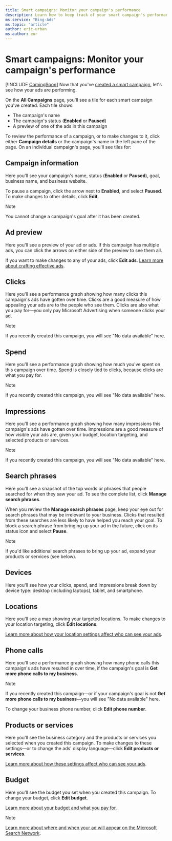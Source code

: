 ```yaml
---
title: Smart campaigns: Monitor your campaign's performance
description: Learn how to keep track of your smart campaign's performance on the **Campaign details** page.
ms.service: "Bing-Ads"
ms.topic: "article"
author: eric-urban
ms.author: eur
---
```


# Smart campaigns: Monitor your campaign's performance

[!INCLUDE [ComingSoon](./includes/ComingSoon.md)]
Now that you've [created a smart campaign](./hlp_BA_CONC_SmartCamps_Intro.md), let's see how your ads are performing.

On the **All Campaigns** page, you'll see a tile for each smart campaign you've created. Each tile shows:
- The campaign's name
- The campaign's status (**Enabled** or **Paused**)
- A preview of one of the ads in this campaign

To review the performance of a campaign, or to make changes to it, click either **Campaign details** or the campaign's name in the left pane of the page. On an individual campaign's page, you'll see tiles for:

## Campaign information
Here you'll see your campaign's name, status (**Enabled** or **Paused**), goal, business name, and business website.

To pause a campaign, click the arrow next to **Enabled**, and select **Paused**. To make changes to other details, click **Edit**.
> [!NOTE]
> You cannot change a campaign's goal after it has been created.

## Ad preview
Here you'll see a preview of your ad or ads. If this campaign has multiple ads, you can click the arrows on either side of the preview to see them all.

If you want to make changes to any of your ads, click **Edit ads**. [Learn more about crafting effective ads](./hlp_BA_CONC_SmartCamps_EffectiveAds.md).

## Clicks
Here you'll see a performance graph showing how many clicks this campaign's ads have gotten over time. Clicks are a good measure of how appealing your ads are to the people who see them. Clicks are also what you pay for—you only pay Microsoft Advertising when someone clicks your ad.
> [!NOTE]
> If you recently created this campaign, you will see "No data available" here.

## Spend
Here you'll see a performance graph showing how much you've spent on this campaign over time. Spend is closely tied to clicks, because clicks are what you pay for.
> [!NOTE]
> If you recently created this campaign, you will see "No data available" here.

## Impressions
Here you'll see a performance graph showing how many impressions this campaign's ads have gotten over time. Impressions are a good measure of how visible your ads are, given your budget, location targeting, and selected products or services.
> [!NOTE]
> If you recently created this campaign, you will see "No data available" here.

## Search phrases
Here you'll see a snapshot of the top words or phrases that people searched for when they saw your ad. To see the complete list, click **Manage search phrases**.

When you review the **Manage search phrases** page, keep your eye out for search phrases that may be irrelevant to your business. Clicks that resulted from these searches are less likely to have helped you reach your goal. To block a search phrase from bringing up your ad in the future, click on its status icon and select **Pause**.
> [!NOTE]
> If you'd like additional search phrases to bring up your ad, expand your products or services (see below).

## Devices
Here you'll see how your clicks, spend, and impressions break down by device type: desktop (including laptops), tablet, and smartphone.
## Locations
Here you'll see a map showing your targeted locations. To make changes to your location targeting, click **Edit locations**.

[Learn more about how your location settings affect who can see your ads](./hlp_BA_CONC_SmartCamps_Targeting.md).

## Phone calls
Here you'll see a performance graph showing how many phone calls this campaign's ads have resulted in over time, if the campaign's goal is **Get more phone calls to my business**.
> [!NOTE]
> If you recently created this campaign—or if your campaign's goal is not **Get more phone calls to my business**—you will see "No data available" here.

To change your business phone number, click **Edit phone number**.

## Products or services
Here you'll see the business category and the products or services you selected when you created this campaign. To make changes to these settings—or to change the ads' display language—click **Edit products or services**.

[Learn more about how these settings affect who can see your ads](./hlp_BA_CONC_SmartCamps_Targeting.md).

## Budget
Here you'll see the budget you set when you created this campaign. To change your budget, click **Edit budget**.

[Learn more about your budget and what you pay for](./hlp_BA_CONC_SmartCamps_Budget.md).

> [!NOTE]
> [Learn more about where and when your ad will appear on the Microsoft Search Network](./hlp_BA_CONC_SmartCamps_AdNetwork.md).


